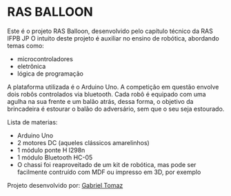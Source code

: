 # RAS BALLOON
Este é o projeto RAS Balloon, desenvolvido pelo capítulo técnico da RAS IFPB JP
O intuito deste projeto é auxiliar no ensino de robótica, abordando temas como:
- microcontroladores
- eletrônica
- lógica de programação
  
A plataforma utilizada é o Arduino Uno. A competição em questão envolve dois robôs controlados via bluetooth.
Cada robô é equipado com uma agulha na sua frente e um balão atrás, dessa forma, o objetivo da brincadeira é estourar o balão do adversário, sem que o seu seja estourado.

Lista de materias:
- Arduino Uno
- 2 motores DC (aqueles clássicos amarelinhos)
- 1 módulo ponte H l298n
- 1 módulo Bluetooth HC-05
- O chassi foi reaproveitado de um kit de robótica, mas pode ser facilmente contruído com MDF ou impresso em 3D, por exemplo
  
Projeto desenvolvido por: [Gabriel Tomaz](https://github.com/El-Tomaz)
